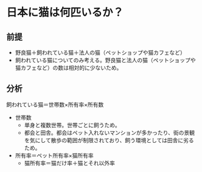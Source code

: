 # 日本に猫は何匹いるか？
## 前提
- 野良猫＋飼われている猫＋法人の猫（ペットショップや猫カフェなど）
- 飼われている猫についてのみ考える。野良猫と法人の猫（ペットショップや猫カフェなど）の数は相対的に少ないため。
## 分析
飼われている猫＝世帯数×所有率×所有数
- 世帯数
  - 単身と複数世帯。世帯ごとに飼うため。
  - 都会と田舎。都会はペット入れないマンションが多かったり、街の景観を気にして散歩の範囲が制限されており、飼う環境としては田舎に劣るため。
- 所有率＝ペット所有率×猫所有率　　
    - 猫所有率＝猫だけ率＋猫とそれ以外率

